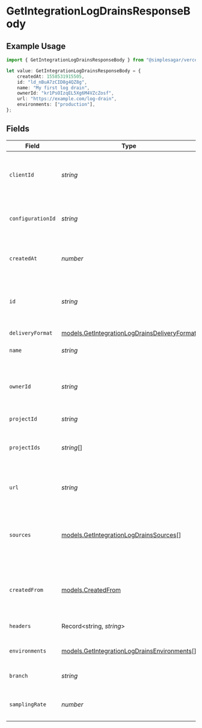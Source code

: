 # GetIntegrationLogDrainsResponseBody

## Example Usage

```typescript
import { GetIntegrationLogDrainsResponseBody } from "@simplesagar/vercel/models/getintegrationlogdrainsop.js";

let value: GetIntegrationLogDrainsResponseBody = {
    createdAt: 1558531915505,
    id: "ld_nBuA7zCID8g4QZ8g",
    name: "My first log drain",
    ownerId: "kr1PsOIzqEL5Xg6M4VZcZosf",
    url: "https://example.com/log-drain",
    environments: ["production"],
};
```

## Fields

| Field                                                                                              | Type                                                                                               | Required                                                                                           | Description                                                                                        | Example                                                                                            |
| -------------------------------------------------------------------------------------------------- | -------------------------------------------------------------------------------------------------- | -------------------------------------------------------------------------------------------------- | -------------------------------------------------------------------------------------------------- | -------------------------------------------------------------------------------------------------- |
| `clientId`                                                                                         | *string*                                                                                           | :heavy_minus_sign:                                                                                 | The oauth2 client application id that created this log drain                                       | oac_xRhY4LAB7yLhUADD69EvV7ct                                                                       |
| `configurationId`                                                                                  | *string*                                                                                           | :heavy_minus_sign:                                                                                 | The client configuration this log drain was created with                                           | icfg_cuwj0AdCdH3BwWT4LPijCC7t                                                                      |
| `createdAt`                                                                                        | *number*                                                                                           | :heavy_check_mark:                                                                                 | A timestamp that tells you when the log drain was created                                          | 1558531915505                                                                                      |
| `id`                                                                                               | *string*                                                                                           | :heavy_check_mark:                                                                                 | The unique identifier of the log drain. Always prefixed with `ld_`                                 | ld_nBuA7zCID8g4QZ8g                                                                                |
| `deliveryFormat`                                                                                   | [models.GetIntegrationLogDrainsDeliveryFormat](../models/getintegrationlogdrainsdeliveryformat.md) | :heavy_minus_sign:                                                                                 | The delivery log format                                                                            | json                                                                                               |
| `name`                                                                                             | *string*                                                                                           | :heavy_check_mark:                                                                                 | The name of the log drain                                                                          | My first log drain                                                                                 |
| `ownerId`                                                                                          | *string*                                                                                           | :heavy_check_mark:                                                                                 | The identifier of the team or user whose events will trigger the log drain                         | kr1PsOIzqEL5Xg6M4VZcZosf                                                                           |
| `projectId`                                                                                        | *string*                                                                                           | :heavy_minus_sign:                                                                                 | N/A                                                                                                | AbCgVkqoxXeXCDWehVir51LHGrrcWL4mkYm14W6UBPWQeb                                                     |
| `projectIds`                                                                                       | *string*[]                                                                                         | :heavy_minus_sign:                                                                                 | The identifier of the projects this log drain is associated with                                   | AbCgVkqoxXeXCDWehVir51LHGrrcWL4mkYm14W6UBPWQeb                                                     |
| `url`                                                                                              | *string*                                                                                           | :heavy_check_mark:                                                                                 | The URL to call when logs are generated                                                            | https://example.com/log-drain                                                                      |
| `sources`                                                                                          | [models.GetIntegrationLogDrainsSources](../models/getintegrationlogdrainssources.md)[]             | :heavy_minus_sign:                                                                                 | The sources from which logs are currently being delivered to this log drain.                       | [<br/>"build",<br/>"edge"<br/>]                                                                    |
| `createdFrom`                                                                                      | [models.CreatedFrom](../models/createdfrom.md)                                                     | :heavy_minus_sign:                                                                                 | Whether the log drain was created by an integration or by a user                                   | integration                                                                                        |
| `headers`                                                                                          | Record<string, *string*>                                                                           | :heavy_minus_sign:                                                                                 | The headers to send with the request                                                               | {"Authorization": "Bearer 123"}                                                                    |
| `environments`                                                                                     | [models.GetIntegrationLogDrainsEnvironments](../models/getintegrationlogdrainsenvironments.md)[]   | :heavy_check_mark:                                                                                 | The environment of log drain                                                                       | [<br/>"production"<br/>]                                                                           |
| `branch`                                                                                           | *string*                                                                                           | :heavy_minus_sign:                                                                                 | The branch regexp of log drain                                                                     | feature/*                                                                                          |
| `samplingRate`                                                                                     | *number*                                                                                           | :heavy_minus_sign:                                                                                 | The sampling rate of log drain                                                                     | 0.5                                                                                                |